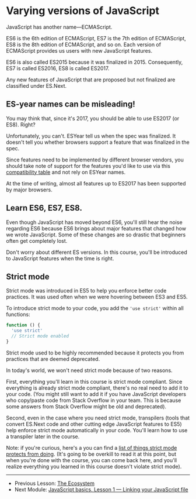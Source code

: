 # Varying versions of JavaScript

JavaScript has another name—ECMAScript.

ES6 is the 6th edition of ECMAScript, ES7 is the 7th edition of ECMAScript, ES8 is the 8th edition of ECMAScript, and so on. Each version of ECMAScript provides us users with new JavaScript features.

ES6 is also called ES2015 because it was finalized in 2015. Consequently, ES7 is called ES2016, ES8 is called ES2017.

Any new features of JavaScript that are proposed but not finalized are classified under ES.Next.

## ES-year names can be misleading!

You may think that, since it's 2017, you should be able to use ES2017 (or ES8). Right?

Unfortunately, you can't. ESYear tell us when the spec was finalized. It doesn't tell you whether browsers support a feature that was finalized in the spec.

Since features need to be implemented by different browser vendors, you should take note of support for the features you'd like to use via this [compatibility table](http://kangax.github.io/compat-table/es2016plus/) and not rely on ESYear names.

At the time of writing, almost all features up to ES2017 has been supported by major browsers.

## Learn ES6, ES7, ES8.

Even though JavaScript has moved beyond ES6, you'll still hear the noise regarding ES6 because ES6 brings about major features that changed how we wrote JavaScript. Some of these changes are so drastic that beginners often get completely lost.

Don't worry about different ES versions. In this course, you'll be introduced to JavaScript features when the time is right.

## Strict mode

Strict mode was introduced in ES5 to help you enforce better code practices. It was used often when we were hovering between ES3 and ES5.

To introduce strict mode to your code, you add the `'use strict'` within all functions:

```js
function () {
  'use strict'
  // Strict mode enabled
}
```

Strict mode used to be highly recommended because it protects you from practices that are deemed deprecated.

In today's world, we won't need strict mode because of two reasons.

First, everything you'll learn in this course is strict mode compliant. Since everything is already strict mode compliant, there's no real need to add it to your code. (You might still want to add it if you have JavaScript developers who copy/paste code from Stack Overflow in your team. This is because some answers from Stack Overflow might be old and deprecated).

Second, even in the case where you need strict mode, transpilers (tools that convert ES.Next code and other cutting edge JavaScript features to ES5) help enforce strict mode automatically in your code. You'll learn how to use a transpiler later in the course.

Note: if you're curious, here's a you can find a [list of things strict mode protects from doing](https://docs.microsoft.com/en-us/scripting/javascript/advanced/strict-mode-javascript). (It's going to be overkill to read it at this point, but when you're done with the course, you can come back here, and you'll realize everything you learned in this course doesn't violate strict mode).

---

- Previous Lesson: [The Ecosystem](03.the-ecosystem.md)
- Next Module: [JavaScript basics, Lesson 1 — Linking your JavaScript file](../02.js-basics/01.linking.md)